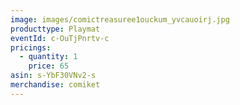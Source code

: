 ```yaml
---
image: images/comictreasuree1ouckum_yvcauoirj.jpg
producttype: Playmat
eventId: c-OuTjPnrtv-c
pricings:
  - quantity: 1
    price: 65
asin: s-YbF30VNv2-s
merchandise: comiket
---
```


